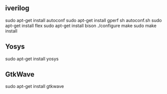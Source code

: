 ## iverilog

sudo apt-get install autoconf
sudo apt-get install gperf
sh autoconf.sh 
sudo apt-get install flex
sudo apt-get install bison
./configure 
make
sudo make install

## Yosys

 sudo apt-get install yosys

## GtkWave
 sudo apt-get install gtkwave 